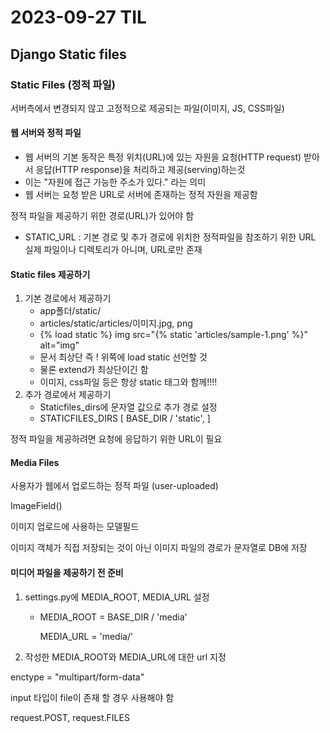 # 2023-09-27 TIL

## Django Static files

### Static Files (정적 파일)

서버측에서 변경되지 않고 고정적으로 제공되는 파일(이미지, JS, CSS파일)

#### 웹 서버와 정적 파일

- 웹 서버의 기본 동작은 특정 위치(URL)에 있는 자원을 요청(HTTP request) 받아서
  응답(HTTP response)을 처리하고 제공(serving)하는것
- 이는 "자원에 접근 가능한 주소가 있다." 라는 의미
- 웹 서버는 요청 받은 URL로 서버에 존재하는 정적 자원을 제공함

정적 파일을 제공하기 위한 경로(URL)가 있어야 함

- STATIC_URL : 기본 경로 및 추가 경로에 위치한 정적파일을 참조하기 위한 URL
                          실제 파일이나 디렉토리가 아니며, URL로만 존재

#### Static files 제공하기

1. 기본 경로에서 제공하기
   - app폴더/static/
   - articles/static/articles/이미지.jpg, png
   - {% load  static %}
     img src="{% static 'articles/sample-1.png' %}" alt="img"
   - 문서 최상단 즉 ! 위쪽에 load static 선언할 것
   - 물론 extend가 최상단이긴 함
   - 이미지, css파일 등은 항상 static 태그와 함께!!!!
2. 추가 경로에서 제공하기
   - Staticfiles_dirs에 문자열 값으로 추가 경로 설정
   - STATICFILES_DIRS [ BASE_DIR / 'static', ]


정적 파일을 제공하려면 요청에 응답하기 위한 URL이 필요


#### Media Files

사용자가 웹에서 업로드하는 정적 파일 (user-uploaded)

ImageField()

이미지 업로드에 사용하는 모델필드

이미지 객체가 직접 저장되는 것이 아닌 이미지 파일의 경로가 문자열로 DB에 저장

#### 미디어 파일을 제공하기 전 준비

1. settings.py에 MEDIA_ROOT, MEDIA_URL 설정

   - MEDIA_ROOT = BASE_DIR / 'media'

     MEDIA_URL = 'media/'

2. 작성한 MEDIA_ROOT와 MEDIA_URL에 대한 url 지정



enctype = "multipart/form-data"

input 타입이 file이 존재 할 경우 사용해야 함

request.POST, request.FILES
